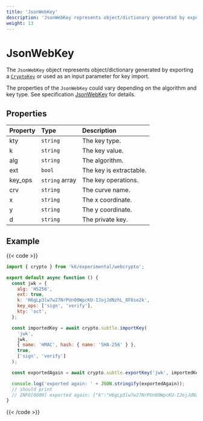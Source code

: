 ```yaml
---
title: 'JsonWebKey'
description: 'JsonWebKey represents object/dictionary generated by exporting a CryptoKey or used as an input parameter for key import.'
weight: 13
---
```


# JsonWebKey

The `JsonWebKey` object represents object/dictionary generated by exporting a [`CryptoKey`](https://grafana.com/docs/k6/<K6_VERSION>/javascript-api/k6-experimental/webcrypto/cryptokey) or used as an input parameter for key import.

The properties of the `JsonWebKey` could vary depending on the algorithm and key type. See specification [JsonWebKey](https://www.w3.org/TR/WebCryptoAPI/#JsonWebKey-dictionary) for details.

## Properties

| Property | Type           | Description             |
| :------- | :------------- | :---------------------- |
| kty      | `string`       | The key type.           |
| k        | `string`       | The key value.          |
| alg      | `string`       | The algorithm.          |
| ext      | `bool`         | The key is extractable. |
| key_ops  | `string` array | The key operations.     |
| crv      | `string`       | The curve name.         |
| x        | `string`       | The x coordinate.       |
| y        | `string`       | The y coordinate.       |
| d        | `string`       | The private key.        |

## Example

{{< code >}}

```javascript
import { crypto } from 'k6/experimental/webcrypto';

export default async function () {
  const jwk = {
    alg: 'HS256',
    ext: true,
    k: 'H6gLp3lw7w27NrPUn00WpcKU-IJojJdNzhL_8F6se2k',
    key_ops: ['sign', 'verify'],
    kty: 'oct',
  };

  const importedKey = await crypto.subtle.importKey(
    'jwk',
    jwk,
    { name: 'HMAC', hash: { name: 'SHA-256' } },
    true,
    ['sign', 'verify']
  );

  const exportedAgain = await crypto.subtle.exportKey('jwk', importedKey);

  console.log('exported again: ' + JSON.stringify(exportedAgain));
  // should print
  // INFO[0000] exported again: {"k":"H6gLp3lw7w27NrPUn00WpcKU-IJojJdNzhL_8F6se2k","kty":"oct","ext":true,"key_ops":["sign","verify"],"alg":"HS256"}  source=console
}
```

{{< /code >}}
